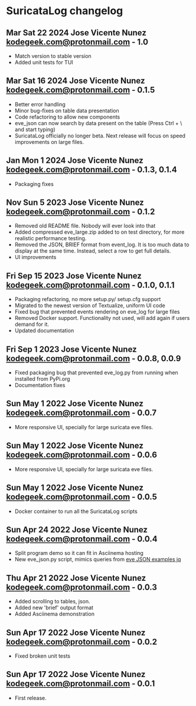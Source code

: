 # SuricataLog changelog

## Mar Sat 22 2024 Jose Vicente Nunez <kodegeek.com@protonmail.com> - 1.0
- Match version to stable version
- Added unit tests for TUI

## Mar Sat 16 2024 Jose Vicente Nunez <kodegeek.com@protonmail.com> - 0.1.5
- Better error handling
- Minor bug-fixes on table data presentation
- Code refactoring to allow new components
- eve_json can now search by data present on the table (Press Ctrl + \ and start typing)
- SuricataLog officially no longer beta. Next release will focus on speed improvements on large files.

## Jan Mon 1 2024 Jose Vicente Nunez <kodegeek.com@protonmail.com> - 0.1.3, 0.1.4
- Packaging fixes

## Nov Sun 5 2023 Jose Vicente Nunez <kodegeek.com@protonmail.com> - 0.1.2
- Removed old README file. Nobody will ever look into that
- Added compressed eve_large.zip added to on test directory, for more realistic performance testing.
- Removed the JSON, BRIEF format from event_log. It is too much data to display at the same time. Instead, select a row to get full details.
- UI improvements

## Fri Sep 15 2023 Jose Vicente Nunez <kodegeek.com@protonmail.com> - 0.1.0, 0.1.1
- Packaging refactoring, no more setup.py/ setup.cfg support
- Migrated to the newest version of Textualize, uniform UI code
- Fixed bug that prevented events rendering on eve_log for large files
- Removed Docker support. Functionality not used, will add again if users demand for it.
- Updated documentation

## Fri Sep 1 2023 Jose Vicente Nunez <kodegeek.com@protonmail.com> - 0.0.8, 0.0.9
- Fixed packaging bug that prevented eve_log.py from running when installed from PyPi.org
- Documentation fixes

## Sun May 1 2022 Jose Vicente Nunez <kodegeek.com@protonmail.com> - 0.0.7
- More responsive UI, specially for large suricata eve files.

## Sun May 1 2022 Jose Vicente Nunez <kodegeek.com@protonmail.com> - 0.0.6
- More responsive UI, specially for large suricata eve files.

## Sun May 1 2022 Jose Vicente Nunez <kodegeek.com@protonmail.com> - 0.0.5
- Docker container to run all the SuricataLog scripts

## Sun Apr 24 2022 Jose Vicente Nunez <kodegeek.com@protonmail.com> - 0.0.4
- Split program demo so it can fit in Asciinema hosting
- New eve_json.py script, mimics queries from [eve JSON examples jq](https://suricata.readthedocs.io/en/suricata-6.0.0/output/eve/eve-json-examplesjq.html)

## Thu Apr 21 2022 Jose Vicente Nunez <kodegeek.com@protonmail.com> - 0.0.3
- Added scrolling to tables, json.
- Added new 'brief' output format
- Added Asciinema demonstration

## Sun Apr 17 2022 Jose Vicente Nunez <kodegeek.com@protonmail.com> - 0.0.2
- Fixed broken unit tests

## Sun Apr 17 2022 Jose Vicente Nunez <kodegeek.com@protonmail.com> - 0.0.1
- First release.